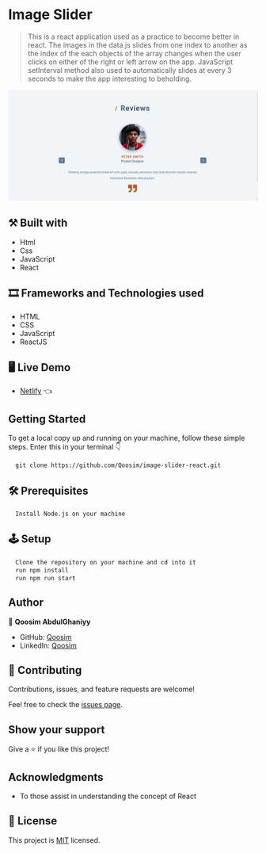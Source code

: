 # Image Slider 

> This is a react application used as a practice to become better in react.
> The images in the data.js slides from one index to another as the index of the each objects of the array changes when the user clicks on either of the right or left arrow on the app. JavaScript setInterval method also used to automatically slides at every 3 seconds to make the app interesting to beholding.

![screenshot](./src/assets/image_slider.jpeg)

## ⚒️  Built with

- Html
- Css
- JavaScript
- React

## 🎞️ Frameworks and Technologies used

- HTML
- CSS
- JavaScript
- ReactJS

## 🖥️ Live Demo
- [Netlify](https://qoosim-image-slider.netlify.app/) :point_left:

## Getting Started

To get a local copy up and running on your machine, follow these simple steps.
Enter this in your terminal 👇 
``` 
  git clone https://github.com/Qoosim/image-slider-react.git 
``` 
## 🛠️ Prerequisites
```
  Install Node.js on your machine
```
## 🕹️ Setup
```
  Clone the repository on your machine and cd into it
  run npm install
  run npm run start
```
## Author

👤 **Qoosim AbdulGhaniyy**

- GitHub: [Qoosim](https://github.com/Qoosim)
- LinkedIn: [Qoosim](https://www.linkedin.com/in/qoosim)

## 🤝 Contributing

Contributions, issues, and feature requests are welcome!

Feel free to check the [issues page](../../issues/).

## Show your support

Give a ⭐️ if you like this project!

## Acknowledgments

- To those assist in understanding the concept of React 

## 📝 License

This project is [MIT](./MIT.md) licensed.
